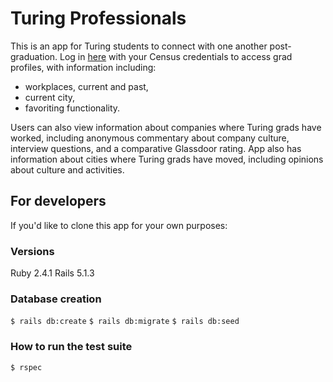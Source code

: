 # Turing Professionals

This is an app for Turing students to connect with one another post-graduation. Log in [here](https://turing-professionals.herokuapp.com/) with your Census credentials to access grad profiles, with information including:  

 * workplaces, current and past,
 * current city,
 * favoriting functionality.

 Users can also view information about companies where Turing grads have worked, including anonymous commentary about company culture, interview questions, and a comparative Glassdoor rating. App also has information about cities where Turing grads have moved, including opinions about culture and activities.

## For developers

If you'd like to clone this app for your own purposes:

### Versions

Ruby 2.4.1
Rails 5.1.3

### Database creation
`$ rails db:create`
`$ rails db:migrate`
`$ rails db:seed`

### How to run the test suite
`$ rspec`
